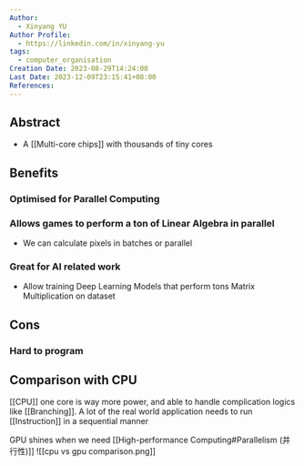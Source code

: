 ```yaml
---
Author:
  - Xinyang YU
Author Profile:
  - https://linkedin.com/in/xinyang-yu
tags:
  - computer_organisation
Creation Date: 2023-08-29T14:24:00
Last Date: 2023-12-09T23:15:41+08:00
References: 
---
```

## Abstract
- A [[Multi-core chips]] with thousands of tiny cores


## Benefits
### Optimised for Parallel Computing
### Allows games to perform a ton of Linear Algebra in parallel
- We can calculate pixels in batches or parallel 
### Great for AI related work
- Allow training Deep Learning Models that perform tons Matrix Multiplication on dataset

## Cons
### Hard to program

## Comparison with CPU
[[CPU]] one core is way more power, and able to handle complication logics like [[Branching]]. A lot of the real world application needs to run [[Instruction]] in a sequential manner

GPU shines when we need [[High-performance Computing#Parallelism (并行性)]]
![[cpu vs gpu comparison.png]]




